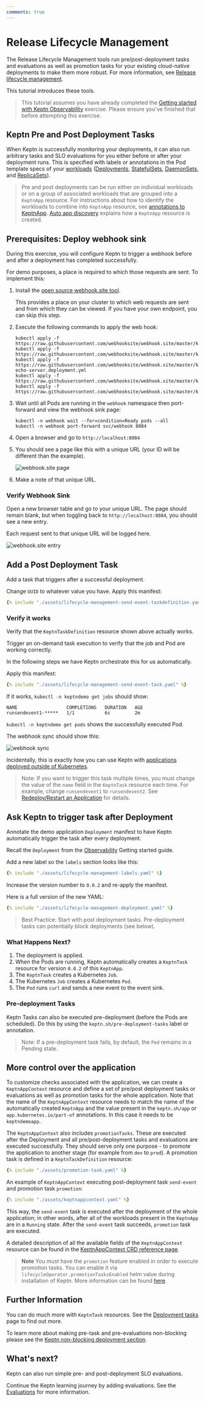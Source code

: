 ```yaml
---
comments: true
---
```


# Release Lifecycle Management

The Release Lifecycle Management tools run
pre/post-deployment tasks and evaluations
as well as promotion tasks
for your existing cloud-native deployments
to make them more robust.
For more information, see
[Release lifecycle management](../core-concepts/index.md#release-lifecycle-management).

This tutorial introduces these tools.

> This tutorial assumes you have already completed the
[Getting started with Keptn Observability](observability.md)
exercise.
> Please ensure you've finished that before attempting this exercise.

## Keptn Pre and Post Deployment Tasks

When Keptn is successfully monitoring your deployments,
it can also run arbitrary tasks and SLO evaluations for you
either before or after your deployment runs.
This is specified with labels or annotations in the Pod template specs of your
[workloads](https://kubernetes.io/docs/concepts/workloads/)
([Deployments](https://kubernetes.io/docs/concepts/workloads/controllers/deployment/),
[StatefulSets](https://kubernetes.io/docs/concepts/workloads/controllers/statefulset/),
[DaemonSets](https://kubernetes.io/docs/concepts/workloads/controllers/daemonset/),
and
[ReplicaSets](https://kubernetes.io/docs/concepts/workloads/controllers/replicaset/)).

> Pre and post deployments can be run either on individual workloads
> or on a group of associated workloads that are grouped into
> a `KeptnApp` resource.
> For instructions about how to identify the workloads to combine into  `KeptnApp` resource,
> see
> [annotations to KeptnApp](../guides/integrate.md#basic-annotations).
> [Auto app discovery](../guides/auto-app-discovery.md/)
> explains how a `KeptnApp` resource is created.

## Prerequisites: Deploy webhook sink

During this exercise, you will configure Keptn to trigger a webhook
before and after a deployment has completed successfully.

For demo purposes, a place is required to which those requests are sent.
To implement this:

1. Install the
   [open source webhook.site tool](https://github.com/webhooksite/webhook.site/tree/master/kubernetes).

     This provides a place on your cluster to which web requests are sent
     and from which they can be viewed.
     If you have your own endpoint, you can skip this step.

1. Execute the following commands to apply the web hook:

     ```shell
     kubectl apply -f https://raw.githubusercontent.com/webhooksite/webhook.site/master/kubernetes/namespace.yml
     kubectl apply -f https://raw.githubusercontent.com/webhooksite/webhook.site/master/kubernetes/redis.deployment.yml
     kubectl apply -f https://raw.githubusercontent.com/webhooksite/webhook.site/master/kubernetes/laravel-echo-server.deployment.yml
     kubectl apply -f https://raw.githubusercontent.com/webhooksite/webhook.site/master/kubernetes/webhook.deployment.yml
     kubectl apply -f https://raw.githubusercontent.com/webhooksite/webhook.site/master/kubernetes/service.yml
     ```

1. Wait until all Pods are running in the `webhook` namespace
   then port-forward and view the webhook sink page:

     ```shell
     kubectl -n webhook wait --for=condition=Ready pods --all
     kubectl -n webhook port-forward svc/webhook 8084
     ```

1. Open a browser and go to `http://localhost:8084`

1. You should see a page like this with a unique URL
   (your ID will be different than the example).

     ![webhook.site page](assets/webhook.site.1.png)

1. Make a note of that unique URL.

### Verify Webhook Sink

Open a new browser table and go to your unique URL.
The page should remain blank, but when toggling back to `http://localhost:8084`, you should see a new entry.

Each request sent to that unique URL will be logged here.

![webhook.site entry](assets/webhook.site.2.png)

## Add a Post Deployment Task

Add a task that triggers after a successful deployment.

Change `UUID` to whatever value you have.
Apply this manifest:

```yaml
{% include "./assets/lifecycle-management-send-event-taskdefinition.yaml" %}
```

### Verify it works

Verify that the `KeptnTaskDefinition` resource shown above actually works.

Trigger an on-demand task execution
to verify that the job and Pod are working correctly.

In the following steps we have Keptn orchestrate this for us automatically.

Apply this manifest:

```yaml
{% include "./assets/lifecycle-management-send-event-task.yaml" %}
```

If it works, `kubectl -n keptndemo get jobs` should show:

```shell
NAME                  COMPLETIONS   DURATION   AGE
runsendevent1-*****   1/1           6s         2m
```

`kubectl -n keptndemo get pods` shows the successfully executed Pod.

The webhook sync should show this:

![webhook sync](assets/webhook.site.3.png)

Incidentally, this is exactly how you can use Keptn with
[applications deployed outside of Kubernetes](../use-cases/non-k8s.md).

> Note: If you want to trigger this task multiple times,
> you must change the value of the `name` field
> in the `KeptnTask` resource each time.
> For example, change `runsendevent1` to `runsendevent2`.
> See
> [Redeploy/Restart an Application](../guides/restart-application-deployment.md/)
> for details.
>

## Ask Keptn to trigger task after Deployment

Annotate the demo application `Deployment` manifest
to have Keptn automatically trigger the task after every deployment.

Recall the `Deployment` from the
[Observability](../getting-started/observability.md#step-3-deploy-demo-application)
Getting started guide.

Add a new label so the `labels` section looks like this:

```yaml
{% include "./assets/lifecycle-management-labels.yaml" %}
```

Increase the version number to `0.0.2` and re-apply the manifest.

Here is a full version of the new YAML:

```yaml
{% include "./assets/lifecycle-management-deployment.yaml" %}
```

> Best Practice: Start with post deployment tasks.
> Pre-deployment tasks can potentially block deployments (see below).

### What Happens Next?

1. The deployment is applied.
1. When the Pods are running,
   Keptn automatically creates a `KeptnTask` resource
   for version `0.0.2` of this `KeptnApp`.
1. The `KeptnTask` creates a Kubernetes `Job`.
1. The Kubernetes `Job` creates a Kubernetes `Pod`.
1. The `Pod` runs `curl` and sends a new event to the event sink.

### Pre-deployment Tasks

Keptn Tasks can also be executed pre-deployment (before the Pods are scheduled).
Do this by using the `keptn.sh/pre-deployment-tasks` label or annotation.

> Note: If a pre-deployment task fails, by default, the `Pod` remains in a Pending state.

## More control over the application

To customize checks associated with the application, we can create a `KeptnAppContext` resource and define
a set of pre/post deployment tasks or evaluations as well as promotion tasks for the whole application.
Note that the name of the `KeptnAppContext` resource needs to match the name of the automatically
created `KeptnApp` and the value present in the `keptn.sh/app` or `app.kubernetes.io/part-of`
annotations.
In this case it needs to be `keptndemoapp`.

The `KeptnAppContext` also includes `promotionTasks`.
These are executed after the Deployment and all pre/post-deployment
tasks and evaluations are executed successfully.
They should serve only one purpose - to promote the application to another stage
(for example from `dev` to `prod`).
A promotion task is defined in a `KeptnTaskDefinition` resource:

```yaml
{% include "./assets/promotion-task.yaml" %}
```

An example of `KeptnAppContext` executing post-deployment task `send-event` and
promotion task `promotion`:

```yaml
{% include "./assets/keptnappcontext.yaml" %}
```

This way, the `send-event` task is executed after the deployment of the whole application;
in other words, after all of the workloads present in the `KeptnApp`
are in a `Running` state.
After the `send-event` task succeeds, `promotion` task are executed.

A detailed description of all the available fields of the `KeptnAppContext` resource can be found in the
[KeptnAppContext CRD reference page](../reference/crd-reference/appcontext.md).

> **Note**
You must have the `promotion` feature enabled in order to execute promotion tasks.
You can enable it via `lifecycleOperator.promotionTasksEnabled` helm value during installation of Keptn.
More information can be found
[here](https://github.com/keptn/lifecycle-toolkit-charts/tree/main/charts/keptn-lifecycle-operator#global).

## Further Information

You can do much more with `KeptnTask` resources.
See the
[Deployment tasks](../guides/tasks.md)
page to find out more.

To learn more about making pre-task and pre-evaluations non-blocking
please see the
[Keptn non-blocking deployment section](../components/lifecycle-operator/keptn-non-blocking.md).

## What's next?

Keptn can also run simple pre- and post-deployment SLO evaluations.

Continue the Keptn learning journey by adding evaluations.
See the
[Evaluations](../guides/evaluations.md)
for more information.
